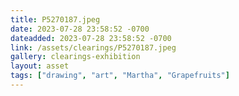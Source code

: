 ```yaml
---
title: P5270187.jpeg
date: 2023-07-28 23:58:52 -0700
dateadded: 2023-07-28 23:58:52 -0700
link: /assets/clearings/P5270187.jpeg
gallery: clearings-exhibition
layout: asset
tags: ["drawing", "art", "Martha", "Grapefruits"]
--- 
```

